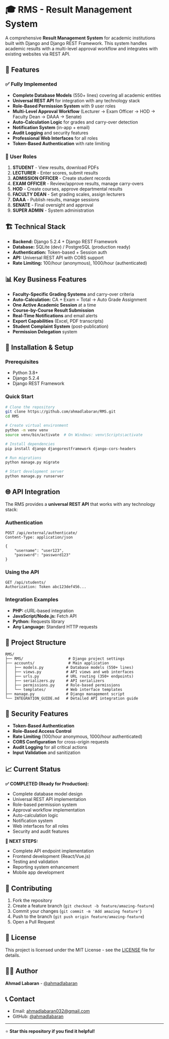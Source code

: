 # 🎓 RMS - Result Management System

A comprehensive **Result Management System** for academic institutions built with Django and Django REST Framework. This system handles academic results with a multi-level approval workflow and integrates with existing websites via REST API.

## 🚀 Features

### ✅ **Fully Implemented**
- **Complete Database Models** (550+ lines) covering all academic entities
- **Universal REST API** for integration with any technology stack
- **Role-Based Permission System** with 9 user roles
- **Multi-Level Approval Workflow** (Lecturer → Exam Officer → HOD → Faculty Dean → DAAA → Senate)
- **Auto-Calculation Logic** for grades and carry-over detection
- **Notification System** (in-app + email)
- **Audit Logging** and security features
- **Professional Web Interfaces** for all roles
- **Token-Based Authentication** with rate limiting

### 🎯 **User Roles**
1. **STUDENT** - View results, download PDFs
2. **LECTURER** - Enter scores, submit results
3. **ADMISSION OFFICER** - Create student records
4. **EXAM OFFICER** - Review/approve results, manage carry-overs
5. **HOD** - Create courses, approve departmental results
6. **FACULTY DEAN** - Set grading scales, assign lecturers
7. **DAAA** - Publish results, manage sessions
8. **SENATE** - Final oversight and approval
9. **SUPER ADMIN** - System administration

## 🏗️ **Technical Stack**

- **Backend:** Django 5.2.4 + Django REST Framework
- **Database:** SQLite (dev) / PostgreSQL (production ready)
- **Authentication:** Token-based + Session auth
- **API:** Universal REST API with CORS support
- **Rate Limiting:** 100/hour (anonymous), 1000/hour (authenticated)

## 📊 **Key Business Features**

- **Faculty-Specific Grading Systems** and carry-over criteria
- **Auto-Calculation:** CA + Exam = Total → Auto Grade Assignment
- **One Active Academic Session** at a time
- **Course-by-Course Result Submission**
- **Real-Time Notifications** and email alerts
- **Export Capabilities** (Excel, PDF transcripts)
- **Student Complaint System** (post-publication)
- **Permission Delegation** system

## 🔧 **Installation & Setup**

### Prerequisites
- Python 3.8+
- Django 5.2.4
- Django REST Framework

### Quick Start
```bash
# Clone the repository
git clone https://github.com/ahmadlabaran/RMS.git
cd RMS

# Create virtual environment
python -m venv venv
source venv/bin/activate  # On Windows: venv\Scripts\activate

# Install dependencies
pip install django djangorestframework django-cors-headers

# Run migrations
python manage.py migrate

# Start development server
python manage.py runserver
```

## 🌐 **API Integration**

The RMS provides a **universal REST API** that works with any technology stack:

### Authentication
```http
POST /api/external/authenticate/
Content-Type: application/json

{
    "username": "user123",
    "password": "password123"
}
```

### Using the API
```http
GET /api/students/
Authorization: Token abc123def456...
```

### Integration Examples
- **PHP:** cURL-based integration
- **JavaScript/Node.js:** Fetch API
- **Python:** Requests library
- **Any Language:** Standard HTTP requests

## 📁 **Project Structure**

```
RMS/
├── RMS/                    # Django project settings
├── accounts/               # Main application
│   ├── models.py          # Database models (550+ lines)
│   ├── views.py           # API views and web interfaces
│   ├── urls.py            # URL routing (350+ endpoints)
│   ├── serializers.py     # API serializers
│   ├── permissions.py     # Role-based permissions
│   └── templates/         # Web interface templates
├── manage.py              # Django management script
└── INTEGRATION_GUIDE.md   # Detailed API integration guide
```

## 🔐 **Security Features**

- **Token-Based Authentication**
- **Role-Based Access Control**
- **Rate Limiting** (100/hour anonymous, 1000/hour authenticated)
- **CORS Configuration** for cross-origin requests
- **Audit Logging** for all critical actions
- **Input Validation** and sanitization

## 📈 **Current Status**

**✅ COMPLETED (Ready for Production):**
- Complete database model design
- Universal REST API implementation
- Role-based permission system
- Approval workflow implementation
- Auto-calculation logic
- Notification system
- Web interfaces for all roles
- Security and audit features

**🚧 NEXT STEPS:**
- Complete API endpoint implementation
- Frontend development (React/Vue.js)
- Testing and validation
- Reporting system enhancement
- Mobile app development

## 🤝 **Contributing**

1. Fork the repository
2. Create a feature branch (`git checkout -b feature/amazing-feature`)
3. Commit your changes (`git commit -m 'Add amazing feature'`)
4. Push to the branch (`git push origin feature/amazing-feature`)
5. Open a Pull Request

## 📄 **License**

This project is licensed under the MIT License - see the [LICENSE](LICENSE) file for details.

## 👨‍💻 **Author**

**Ahmad Labaran** - [@ahmadlabaran](https://github.com/ahmadlabaran)

## 📞 **Contact**

- Email: ahmadlabaran032@gmail.com
- GitHub: [@ahmadlabaran](https://github.com/ahmadlabaran)

---

⭐ **Star this repository if you find it helpful!**
